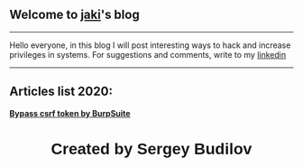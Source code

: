 ## Welcome to [jaki](about.md)'s blog
---

Hello everyone, in this blog I will post interesting ways to hack and increase privileges in systems. For suggestions and comments, write to my [linkedin]( https://www.linkedin.com/in/sergey-budilov/)

---

## Articles list 2020:

**[Bypass csrf token by BurpSuite](csfr-bypass-burpsuite.md)**



 <style>
   h1 {
    font-family: Geneva, Arial, Helvetica, sans-serif;
    size: 2;
   } 
 </style>
 <h1><center>Created by Sergey Budilov</center></h1>